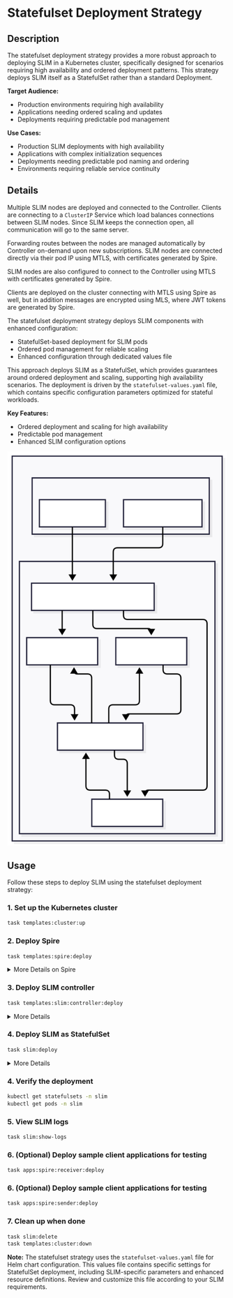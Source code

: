 # Statefulset Deployment Strategy

## Description

The statefulset deployment strategy provides a more robust approach to deploying SLIM in a Kubernetes cluster, specifically designed for scenarios requiring high availability and ordered deployment patterns. This strategy deploys SLIM itself as a StatefulSet rather than a standard Deployment.

**Target Audience:**
- Production environments requiring high availability
- Applications needing ordered scaling and updates
- Deployments requiring predictable pod management

**Use Cases:**
- Production SLIM deployments with high availability
- Applications with complex initialization sequences
- Deployments needing predictable pod naming and ordering
- Environments requiring reliable service continuity

## Details

Multiple SLIM nodes are deployed and connected to the Controller. Clients are connecting to a `ClusterIP` Service which load balances connections between SLIM nodes. Since SLIM keeps the connection open, all communication will go to the same server. 

Forwarding routes between the nodes are managed automatically by Controller on-demand upon new subscriptions. 
SLIM nodes are connected directly via their pod IP using MTLS, with certificates generated by Spire.

SLIM nodes are also configured to connect to the Controller using MTLS with certificates generated by Spire.

Clients are deployed on the cluster connecting with MTLS using Spire as well, but in addition messages are encrypted using MLS, where JWT tokens are generated by Spire.

The statefulset deployment strategy deploys SLIM components with enhanced configuration:
- StatefulSet-based deployment for SLIM pods
- Ordered pod management for reliable scaling
- Enhanced configuration through dedicated values file

This approach deploys SLIM as a StatefulSet, which provides guarantees around ordered deployment and scaling, supporting high availability scenarios. The deployment is driven by the `statefulset-values.yaml` file, which contains specific configuration parameters optimized for stateful workloads.

**Key Features:**
- Ordered deployment and scaling for high availability
- Predictable pod management
- Enhanced SLIM configuration options

![SLIM StatefulSet Deployment Diagram](img/slim_statefulset.svg)

## Usage

Follow these steps to deploy SLIM using the statefulset deployment strategy:

### 1. Set up the Kubernetes cluster
```bash
task templates:cluster:up
```

### 2. Deploy Spire
```bash
task templates:spire:deploy
```

<details>
  <summary>More Details on Spire</summary>
  
  This step will deploy a Spire Server, Agent and Controller on the cluster.
  Spire Controller will automatically create SVIDs, certificates, JWT tokens and register the created *SPIFFEID* for each running pod driven by `ClusterSPIFFEID` custom resource. 
  
  Here's an example of the default `ClusterSPIFFEID` which applies to all pods unless a custom one is defined: 

  ```yaml
    apiVersion: spire.spiffe.io/v1alpha1
    kind: ClusterSPIFFEID
    name: spire-spire-default
    spec:
        className: spire-spire
        fallback: true
        hint: default
        namespaceSelector:
            matchExpressions:
            - key: kubernetes.io/metadata.name
            operator: NotIn
            values:
            - spire
            - spire-server
            - spire-system
        spiffeIDTemplate: spiffe://{{ .TrustDomain }}/ns/{{ .PodMeta.Namespace }}/sa/{{
            .PodSpec.ServiceAccountName }}
  ```

  Useful command for troubleshooting connection problems to list created entries:

  ```bash
  kubctl exec -n spire spire-server-0 -- /opt/spire/bin/spire-server entry
  ```

</details>

### 3. Deploy SLIM controller
```bash
task templates:slim:controller:deploy
```

<details>
  <summary>More Details</summary>
  
  This step will deploy SLIM Controller Southbound API configured with MTLS.
  Controller support MTLS by Spire natively, just need to be enabled and `socketPath` has to be set:

  ```yaml
    config:
        northbound:
            httpHost: 0.0.0.0
            httpPort: "{{ .Values.service.north.port }}"

        southbound:
            httpHost: 0.0.0.0
            httpPort: "{{ .Values.service.south.port }}"    
            tls:
                useSpiffe: true
            spire:
                socketPath: "unix:///run/spire/agent-sockets/api.sock"
  ```

  See [SLIM Controller Helm chart values](../controller-values.yaml)

</details>


### 4. Deploy SLIM as StatefulSet
```bash
task slim:deploy
```

<details>
  <summary>More Details</summary>
  
  This step will deploy 3 replicas of SLIM servers and a `ClusterIP` service. 
  In each SLIM pod there's a `spire-helper` container running fetching generated X509 certificates, keys and certificate bundles
  to the configured path. SLIM nodes must be configured to use MTLS using the same path.

  ```yaml
    services:
      slim/0:
        node_id: ${env:SLIM_SVC_ID}
        dataplane:
          servers:
            - endpoint: "0.0.0.0:{{ .Values.slim.service.data.port }}"
              tls:
                #insecure: true
                insecure_skip_verify: false
                cert_file: "/svids/tls.crt"
                key_file: "/svids/tls.key"
                ca_file: "/svids/svid_bundle.pem"                

          clients: []
        controller:
          clients:
            - endpoint: "https://slim-control:50052"
              tls:
                #insecure: true
                insecure_skip_verify: false
                cert_file: "/svids/tls.crt"
                key_file: "/svids/tls.key"
                ca_file: "/svids/svid_bundle.pem"
  ```

  Here is also important to set the `node_id` to a unique ID within the cluster, since this is used by Controller to identify SLIM server.

  See [SLIM Helm chart values](statefulset-values.yaml)

</details>

### 4. Verify the deployment
```bash
kubectl get statefulsets -n slim
kubectl get pods -n slim
```

### 5. View SLIM logs
```bash
task slim:show-logs
```

### 6. (Optional) Deploy sample client applications for testing
```bash
task apps:spire:receiver:deploy
```

### 6. (Optional) Deploy sample client applications for testing
```bash
task apps:spire:sender:deploy
```

### 7. Clean up when done
```bash
task slim:delete
task templates:cluster:down
```

**Note:** The statefulset strategy uses the `statefulset-values.yaml` file for Helm chart configuration. This values file contains specific settings for StatefulSet deployment, including SLIM-specific parameters and enhanced resource definitions. Review and customize this file according to your SLIM requirements.